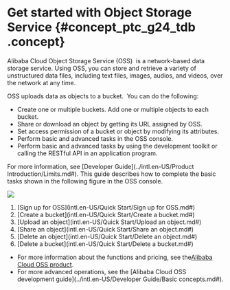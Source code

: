 # Get started with Object Storage Service {#concept_ptc_g24_tdb .concept}

Alibaba Cloud Object Storage Service \(OSS\)  is a network-based data storage service. Using OSS, you can store and retrieve a variety of unstructured data files, including text files, images, audios, and videos, over the network at any time.

OSS uploads data as objects to a bucket.  You can do the following:

-   Create one or multiple buckets. Add one or multiple objects to each bucket.
-   Share or download an object by getting its URL assigned by OSS.
-   Set access permission of a bucket or object by modifying its attributes.
-   Perform basic and advanced tasks in the OSS console.
-   Perform basic and advanced tasks by using the development toolkit or calling the RESTful API in an application program. 

For more information, see [Developer Guide](../intl.en-US/Product Introduction/Limits.md#). This guide describes how to complete the basic tasks shown in the following figure in the OSS console.

 ![](http://static-aliyun-doc.oss-cn-hangzhou.aliyuncs.com/assets/img/4330/919_en-US.jpg) 

1.  [Sign up for OSS](intl.en-US/Quick Start/Sign up for OSS.md#)
2.  [Create a bucket](intl.en-US/Quick Start/Create a bucket.md#)
3.  [Upload an object](intl.en-US/Quick Start/Upload an object.md#)
4.  [Share an object](intl.en-US/Quick Start/Share an object.md#)
5.  [Delete an object](intl.en-US/Quick Start/Delete an object.md#)
6.  [Delete a bucket](intl.en-US/Quick Start/Delete a bucket.md#)

-   For more information about the functions and pricing, see the[Alibaba Cloud OSS product](https://www.alibabacloud.com/product/oss).
-   For more advanced operations, see the [Alibaba Cloud OSS development guide](../intl.en-US/Developer Guide/Basic concepts.md#).

